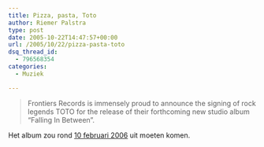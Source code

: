 ```yaml
---
title: Pizza, pasta, Toto
author: Riemer Palstra
type: post
date: 2005-10-22T14:47:57+00:00
url: /2005/10/22/pizza-pasta-toto
dsq_thread_id:
  - 796568354
categories:
  - Muziek

---
```

> Frontiers Records is immensely proud to announce the signing of rock legends TOTO for the release of their forthcoming new studio album &#8220;Falling In Between&#8221;.

Het album zou rond [10 februari 2006][1] uit moeten komen.

 [1]: http://www.frontiers.it/default.aspx?tabid=49&cond3=where%20Netlab_FrontiersNews.NewsID=76